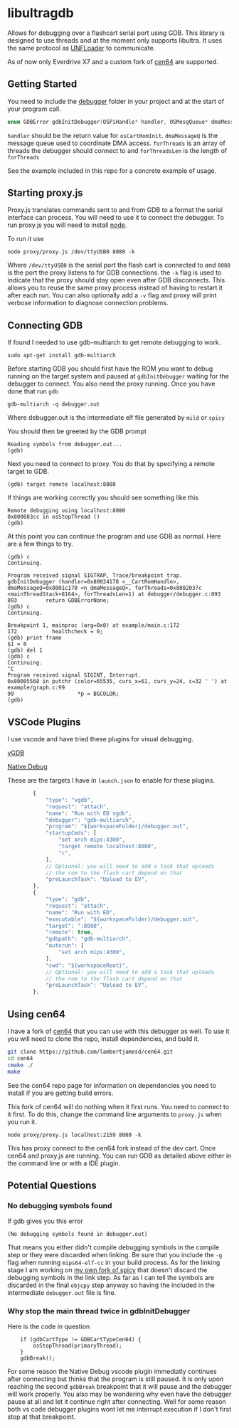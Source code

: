 # libultragdb

Allows for debugging over a flashcart serial port using GDB. This library is designed to use threads and at the moment only supports libultra. It uses the same protocol as [UNFLoader](https://github.com/buu342/N64-UNFLoader) to communicate. 

As of now only Everdrive X7 and a custom fork of [cen64](https://github.com/lambertjamesd/cen64) are supported.

## Getting Started

You need to include the [debugger](https://github.com/lambertjamesd/libultragdb/tree/master/debugger) folder in your project and at the start of your program call.

```c
enum GDBError gdbInitDebugger(OSPiHandle* handler, OSMesgQueue* dmaMessageQ, OSThread** forThreads, u32 forThreadsLen);
```

`handler` should be the return value for `osCartRomInit`. `dmaMessageQ` is the message queue used to coordinate DMA access. `forThreads` is an array of threads the debugger should connect to and `forThreadsLen` is the length of `forThreads`

See the example included in this repo for a concrete example of usage.

## Starting proxy.js

Proxy.js translates commands sent to and from GDB to a format the serial interface can process. You will need to use it to connect the debugger. To run proxy.js you will need to install [node](https://nodejs.org/en/download/). 

To run it use
```
node proxy/proxy.js /dev/ttyUSB0 8080 -k
```
Where `/dev/ttyUSB0` is the serial port the flash cart is connected to and `8080` is the port the proxy listens to for GDB connections. the `-k` flag is used to indicate that the proxy should stay open even after GDB disconnects. This allows you to reuse the same proxy process instead of having to restart it after each run. You can also optionally add a `-v` flag and proxy will print verbose information to diagnose connection problems.

## Connecting GDB

If found I needed to use gdb-multiarch to get remote debugging to work.

```
sudo apt-get install gdb-multiarch
```

Before starting GDB you should first have the ROM you want to debug running on the target system and paused at `gdbInitDebugger` waiting for the debugger to connect. You also need the proxy running. Once you have done that run `gdb`

```
gdb-multiarch -q debugger.out
```

Where debugger.out is the intermediate elf file generated by `mild` or `spicy`

You should then be greeted by the GDB prompt

```
Reading symbols from debugger.out...
(gdb) 
```

Next you need to connect to proxy. You do that by specifying a remote target to GDB.

```
(gdb) target remote localhost:8080
```
If things are working correctly you should see something like this

```
Remote debugging using localhost:8080
0x800083cc in osStopThread ()
(gdb) 
```
At this point you can continue the program and use GDB as normal. Here are a few things to try.

```
(gdb) c
Continuing.

Program received signal SIGTRAP, Trace/breakpoint trap.
gdbInitDebugger (handler=0x80024178 <__CartRomHandle>, dmaMessageQ=0x8001c170 <n_dmaMessageQ>, forThreads=0x8002037c <mainThreadStack+8164>, forThreadsLen=1) at debugger/debugger.c:893
893         return GDBErrorNone;
(gdb) c
Continuing.

Breakpoint 1, mainproc (arg=0x0) at example/main.c:172
172           healthcheck = 0;
(gdb) print frame
$1 = 0
(gdb) del 1
(gdb) c
Continuing.
^C
Program received signal SIGINT, Interrupt.
0x80005568 in putchr (color=65535, curs_x=61, curs_y=24, c=32 ' ') at example/graph.c:99
99                    *p = BGCOLOR;
(gdb) 
```

## VSCode Plugins

I use vscode and have tried these plugins for visual debugging.

[vGDB](https://marketplace.visualstudio.com/items?itemName=penagos.vgdb)

[Native Debug](https://marketplace.visualstudio.com/items?itemName=webfreak.debug)

These are the targets I have in `launch.json` to enable for these plugins.

```JavaScript
        {
            "type": "vgdb",
            "request": "attach",
            "name": "Run with ED vgdb",
            "debugger": "gdb-multiarch",
            "program": "${workspaceFolder}/debugger.out",
            "startupCmds": [
                "set arch mips:4300",
                "target remote localhost:8080",
                "c",
            ],
            // Optional: you will need to add a task that uploads
            // the rom to the flash cart depend on that
            "preLaunchTask": "Upload to EV",
        },
        {
            "type": "gdb",
            "request": "attach",
            "name": "Run with ED",
            "executable": "${workspaceFolder}/debugger.out",
            "target": ":8080",
            "remote": true,
            "gdbpath": "gdb-multiarch",
            "autorun": [
                "set arch mips:4300",
            ],
            "cwd": "${workspaceRoot}",
            // Optional: you will need to add a task that uploads
            // the rom to the flash cart depend on that
            "preLaunchTask": "Upload to EV",
        },
```

## Using cen64

I have a fork of [cen64](https://github.com/lambertjamesd/cen64) that you can use with this debugger as well. To use it you will need to clone the repo, install dependencies, and build it.

```bash
git clone https://github.com/lambertjamesd/cen64.git
cd cen64
cmake ./
make
```
See the cen64 repo page for information on dependencies you need to install if you are getting build errors.

This fork of cen64 will do nothing when it first runs. You need to connect to it first. To do this, change the command line arguments to `proxy.js` when you run it.

```
node proxy/proxy.js localhost:2159 8080 -k
```

This has proxy connect to the cen64 fork instead of the dev cart. Once cen64 and proxy.js are running. You can run GDB as detailed above either in the command line or with a IDE plugin.

## Potential Questions 

### No debugging symbols found 

If gdb gives you this error
```
(No debugging symbols found in debugger.out)
```

That means you either didn't compile debugging symbols in the compile step or they were discarded when linking. Be sure that you include the `-g` flag when running `mips64-elf-cc` in your build process. As for the linking stage I am working on [my own fork of spicy](https://github.com/lambertjamesd/spicy) that doesn't discard the debugging symbols in the link step. As far as I can tell the symbols are discarded in the final `objcpy` step anyway so having the included in the intermediate `debugger.out` file is fine.

### Why stop the main thread twice in gdbInitDebugger

Here is the code in question

```
    if (gdbCartType != GDBCartTypeCen64) {
        osStopThread(primaryThread);
    }
    gdbBreak();
```

For some reason the Native Debug vscode plugin immediatly continues after connecting but thinks that the program is still paused. It is only upon reaching the second `gdbBreak` breakpoint that it will pause and the debugger will work properly. You also may be wondering why even have the debugger pause at all and let it continue right after connecting. Well for some reason both vs code debugger plugins wont let me interrupt execution if I don't first stop at that breakpoint.